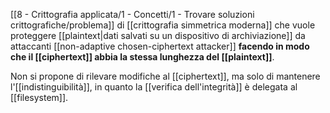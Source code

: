 [[8 - Crittografia applicata/1 - Concetti/1 - Trovare soluzioni crittografiche/problema]] di [[crittografia simmetrica moderna]] che vuole proteggere [[plaintext|dati salvati su un dispositivo di archiviazione]] da attaccanti [[non-adaptive chosen-ciphertext attacker]] **facendo in modo che il [[ciphertext]] abbia la stessa lunghezza del [[plaintext]]**.

Non si propone di rilevare modifiche al [[ciphertext]], ma solo di mantenere l'[[indistinguibilità]], in quanto la [[verifica dell'integrità]] è delegata al [[filesystem]].
